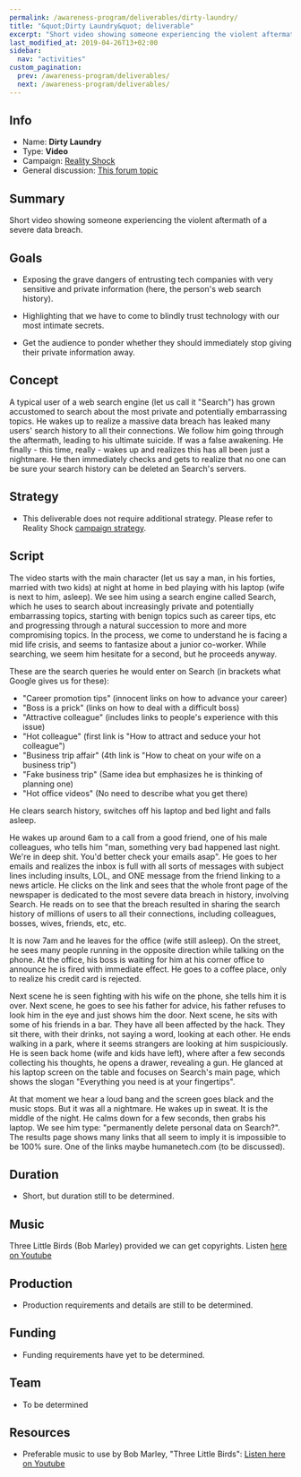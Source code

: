 ```yaml
---
permalink: /awareness-program/deliverables/dirty-laundry/
title: "&quot;Dirty Laundry&quot; deliverable"
excerpt: "Short video showing someone experiencing the violent aftermath of a severe data breach."
last_modified_at: 2019-04-26T13+02:00
sidebar:
  nav: "activities"
custom_pagination:
  prev: /awareness-program/deliverables/
  next: /awareness-program/deliverables/
---
```


<!-- Please fill in the information below each header according to the instructions.

       - Do NOT remove section headers. Instead add the placeholder text if the section is not needed.
       - You can leave the comments. They can be helpful when editing the issue later on.
       - Replace brackets with appropriate information (unless part of a link), leaving formatting intact.
       - The non-comments texts below provide examples, unless they are placeholder text

    Note: You will not be wasting your time documenting all this. The information in this issue
          should be copied to the Deliverable README.md after your feedback is incorporated.
-->

## Info 

<!-- Provide short name, which is actual title that is used when publishing. Also add the link to community forum topic that is used for general discussion.

The deliverable type is , in this case, 'Video'. For other deliverables this can be anything, such as Website, Image, Blog, Press Release, Meetup, Advert, etc.
-->

- Name: **Dirty Laundry**
- Type: **Video**
- Campaign: [Reality Shock](/awareness-program/campaigns/reality-shock/)
- General discussion: [This forum topic](https://community.humanetech.com/t/3969)

## Summary 

<!-- Clear and concise explanation in 1-3 lines of text. -->

Short video showing someone experiencing the violent aftermath of a severe data breach.

## Goals

<!-- Bullet list of the intended effects of the deliverable, separated by empty lines. -->

- Exposing the grave dangers of entrusting tech companies with very sensitive and private information (here, the person's web search history).

- Highlighting that we have to come to blindly trust technology with our most intimate secrets.

- Get the audience to ponder whether they should immediately stop giving their private information away.

## Concept

<!-- Describe the concept, the moral, underlying ideas of the video (one or more paragraphs of text) -->

A typical user of a web search engine (let us call it "Search") has grown accustomed to search about the most private and potentially embarrassing topics. He wakes up to realize a massive data breach has leaked many users' search history to all their connections. We follow him going through the aftermath, leading to his ultimate suicide. If was a false awakening. He finally - this time, really - wakes up and realizes this has all been just a nightmare. He then immediately checks and gets to realize that no one can be sure your search history can be deleted an Search's servers.

## Strategy

<!--Additional strategy requirements to what is outlined in the campaign. Use this placeholder text if this section is not needed:

- This deliverable does not require additional strategy. Please refer to [campaign strategy](url-to-campaign-readme#strategy).
 -->

- This deliverable does not require additional strategy. Please refer to Reality Shock [campaign strategy](/awareness-program/campaigns/reality-shock/#strategy).

## Script

<!-- Summary of the script of the video (multiple paragraphs, providing details). Update/refine the script as it evolves, incorporating feedback. The sample text below shows how detailed this should get. -->

The video starts with the main character (let us say a man, in his forties, married with two kids) at night at home in bed playing with his laptop (wife is next to him, asleep). We see him using a search engine called Search, which he uses to search about increasingly private and potentially embarrassing topics, starting with benign topics such as career tips, etc and progressing through a natural succession to more and more compromising topics. In the process, we come to understand he is facing a mid life crisis, and seems to fantasize about a junior co-worker. While searching, we seem him hesitate for a second, but he proceeds anyway. 

These are the search queries he would enter on Search (in brackets what Google gives us for these):

- "Career promotion tips" (innocent links on how to advance your career)
- "Boss is a prick" (links on how to deal with a difficult boss)
- "Attractive colleague" (includes links to people's experience with this issue)
- "Hot colleague" (first link is "How to attract and seduce your hot colleague")
- "Business trip affair" (4th link is "How to cheat on your wife on a business trip")
- "Fake business trip" (Same idea but emphasizes he is thinking of planning one)
- "Hot office videos" (No need to describe what you get there)

He clears search history, switches off his laptop and bed light and falls asleep.

He wakes up around 6am to a call from a good friend, one of his male colleagues, who tells him "man, something very bad happened last night. We're in deep shit. You'd better check your emails asap". He goes to her emails and realizes the inbox is full with all sorts of messages with subject lines including insults, LOL, and ONE message from the friend linking to a news article. He clicks on the link and sees that the whole front page of the newspaper is dedicated to the most severe data breach in history, involving Search. He reads on to see that the breach resulted in sharing the search history of millions of users to all their connections, including colleagues, bosses, wives, friends, etc, etc.

It is now 7am and he leaves for the office (wife still asleep). On the street, he sees many people running in the opposite direction while talking on the phone. At the office, his boss is waiting for him at his corner office to announce he is fired with immediate effect. He goes to a coffee place, only to realize his credit card is rejected.

Next scene he is seen fighting with his wife on the phone, she tells him it is over. Next scene, he goes to see his father for advice, his father refuses to look him in the eye and just shows him the door. Next scene, he sits with some of his friends in a bar. They have all been affected by the hack. They sit there, with their drinks, not saying a word, looking at each other. He ends walking in a park, where it seems strangers are looking at him suspiciously. He is seen back home (wife and kids have left), where after a few seconds collecting his thoughts, he opens a drawer, revealing a gun. He glanced at his laptop screen on the table and focuses on Search's main page, which shows the slogan "Everything you need is at your fingertips".

At that moment we hear a loud bang and the screen goes black and the music stops. But it was all a nightmare. He wakes up in sweat. It is the middle of the night. He calms down for a few seconds, then grabs his laptop. We see him type: "permanently delete personal data on Search?". The results page shows many links that all seem to imply it is impossible to be 100% sure. One of the links maybe humanetech.com (to be discussed).

## Duration

<!-- Indicator on how long the video should be (one or more bullets) -->

- Short, but duration still to be determined.

## Music

<!-- Plan for the music that is likely to be used in the video. -->

Three Little Birds (Bob Marley) provided we can get copyrights. Listen [here on Youtube](https://www.youtube.com/watch?v=LanCLS_hIo4)

## Production

<!-- Summary of high-level plan on how to produce the video. A detailed plan should be added in separate documents and linked from here. If this is not known at time of proposal, keep the placeholder text. -->

- Production requirements and details are still to be determined.

## Funding

<!-- (optional) Financial requirements, required budget, ways to obtain funds (keep it short, couple of paragraphs, some bullets). If necessary link to separate detailed funding document. Use the placeholder text if no funding is required. -->

- Funding requirements have yet to be determined. 

## Team

<!-- Bullet list of all people involved and their role/tasks (and who will appear on the eventual 'credit roll', if there is one) -->

- To be determined

## Resources

<!-- (optional) Links to relevant folders, files and external information, or leave the placeholder text. -->

- Preferable music to use by Bob Marley, "Three Little Birds": [Listen here on Youtube](https://www.youtube.com/watch?v=LanCLS_hIo4)

